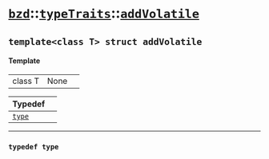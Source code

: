 # [`bzd`](../../../index.md)::[`typeTraits`](../../index.md)::[`addVolatile`](../index.md)

## `template<class T> struct addVolatile`

#### Template
||||
|---:|:---|:---|
|class T|None||

|Typedef||
|:---|:---|
|[`type`](./index.md)||
------
### `typedef type`

